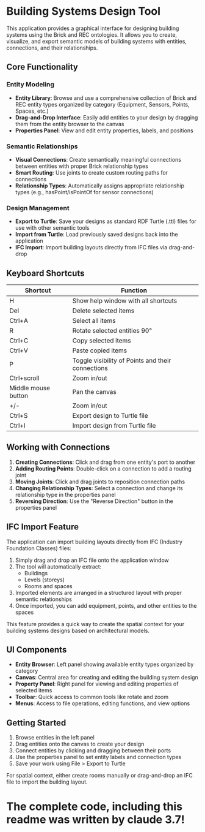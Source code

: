 # Building Systems Design Tool

This application provides a graphical interface for designing building systems using the Brick and REC ontologies. It allows you to create, visualize, and export semantic models of building systems with entities, connections, and their relationships.

## Core Functionality

### Entity Modeling
- **Entity Library**: Browse and use a comprehensive collection of Brick and REC entity types organized by category (Equipment, Sensors, Points, Spaces, etc.)
- **Drag-and-Drop Interface**: Easily add entities to your design by dragging them from the entity browser to the canvas
- **Properties Panel**: View and edit entity properties, labels, and positions

### Semantic Relationships
- **Visual Connections**: Create semantically meaningful connections between entities with proper Brick relationship types
- **Smart Routing**: Use joints to create custom routing paths for connections
- **Relationship Types**: Automatically assigns appropriate relationship types (e.g., hasPoint/isPointOf for sensor connections)

### Design Management
- **Export to Turtle**: Save your designs as standard RDF Turtle (.ttl) files for use with other semantic tools
- **Import from Turtle**: Load previously saved designs back into the application
- **IFC Import**: Import building layouts directly from IFC files via drag-and-drop

## Keyboard Shortcuts

| Shortcut | Function |
|----------|----------|
| H | Show help window with all shortcuts |
| Del | Delete selected items |
| Ctrl+A | Select all items |
| R | Rotate selected entities 90° |
| Ctrl+C | Copy selected items |
| Ctrl+V | Paste copied items |
| P | Toggle visibility of Points and their connections |
| Ctrl+scroll | Zoom in/out |
| Middle mouse button | Pan the canvas |
| +/- | Zoom in/out |
| Ctrl+S | Export design to Turtle file |
| Ctrl+I | Import design from Turtle file |

## Working with Connections

1. **Creating Connections**: Click and drag from one entity's port to another
2. **Adding Routing Points**: Double-click on a connection to add a routing joint
3. **Moving Joints**: Click and drag joints to reposition connection paths
4. **Changing Relationship Types**: Select a connection and change its relationship type in the properties panel
5. **Reversing Direction**: Use the "Reverse Direction" button in the properties panel

## IFC Import Feature

The application can import building layouts directly from IFC (Industry Foundation Classes) files:

1. Simply drag and drop an IFC file onto the application window
2. The tool will automatically extract:
   - Buildings
   - Levels (storeys)
   - Rooms and spaces
3. Imported elements are arranged in a structured layout with proper semantic relationships
4. Once imported, you can add equipment, points, and other entities to the spaces

This feature provides a quick way to create the spatial context for your building systems designs based on architectural models.

## UI Components

- **Entity Browser**: Left panel showing available entity types organized by category
- **Canvas**: Central area for creating and editing the building system design
- **Property Panel**: Right panel for viewing and editing properties of selected items
- **Toolbar**: Quick access to common tools like rotate and zoom
- **Menus**: Access to file operations, editing functions, and view options

## Getting Started

1. Browse entities in the left panel
2. Drag entities onto the canvas to create your design
3. Connect entities by clicking and dragging between their ports
4. Use the properties panel to set entity labels and connection types
5. Save your work using File > Export to Turtle

For spatial context, either create rooms manually or drag-and-drop an IFC file to import the building layout.


# The complete code, including this readme was written by claude 3.7!
